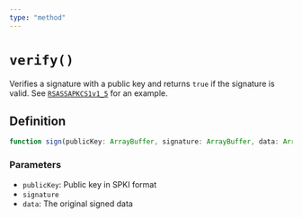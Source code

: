 ```yaml
---
type: "method"
---
```


# `verify()`

Verifies a signature with a public key and returns `true` if the signature is valid. See [`RSASSAPKCS1v1_5`](/reference/crypto/RSASSAPKCS1v1_5) for an example.

## Definition

```ts
function sign(publicKey: ArrayBuffer, signature: ArrayBuffer, data: ArrayBuffer): Promise<boolean>;
```

### Parameters

- `publicKey`: Public key in SPKI format
- `signature`
- `data`: The original signed data

